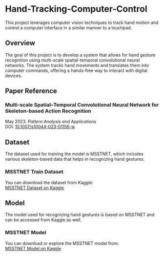 # Hand-Tracking-Computer-Control

This project leverages computer vision techniques to track hand motion and control a computer interface in a similar manner to a touchpad.

## Overview

The goal of this project is to develop a system that allows for hand gesture recognition using multi-scale spatial-temporal convolutional neural networks. The system tracks hand movements and translates them into computer commands, offering a hands-free way to interact with digital devices.

## Paper Reference

### Multi-scale Spatial–Temporal Convolutional Neural Network for Skeleton-based Action Recognition  
May 2023. *Pattern Analysis and Applications*<br>
DOI: [10.1007/s10044-023-01156-w](https://doi.org/10.1007/s10044-023-01156-w)

## Dataset

The dataset used for training the model is MSSTNET, which includes various skeleton-based data that helps in recognizing hand gestures.

### MSSTNET Train Dataset  
You can download the dataset from Kaggle:  
[MSSTNET Dataset on Kaggle](https://www.kaggle.com/datasets/joemum/msstnetdataset)

## Model

The model used for recognizing hand gestures is based on MSSTNET and can be accessed from Kaggle as well.

### MSSTNET Model  
You can download or explore the MSSTNET model from:  
[MSSTNET Model on Kaggle](https://www.kaggle.com/models/joemum/mssnet_model)

